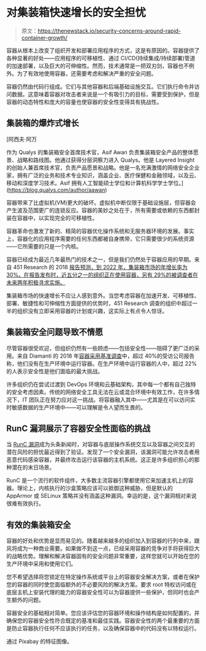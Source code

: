 # 对集装箱快速增长的安全担忧

> 原文：<https://thenewstack.io/security-concerns-around-rapid-container-growth/>

容器从根本上改变了组织开发和部署应用程序的方式，这是有原因的。容器提供了各种显著的好处——应用程序的可移植性、通过 CI/CD(持续集成/持续部署)管道的加速部署，以及巨大的可伸缩性。然而，技术通常是一把双刃剑，容器也不例外。为了有效地使用容器，还需要考虑和解决严重的安全问题。

容器仍然由代码行组成。它们与其他容器和后端基础设施交互。它们执行命令并访问数据。这意味着容器对攻击者来说是一个有吸引力的目标，需要受到保护，但是容器的动态特性和庞大的容量也使容器的安全性变得具有挑战性。

## 集装箱的爆炸式增长

 [阿西夫·阿万

作为 Qualys 的集装箱安全首席技术官，Asif Awan 负责集装箱安全产品的整体愿景、战略和路线图。他通过获得分层洞察力进入 Qualys。他是 Layered Insight 的创始人兼首席技术官，负责产品愿景和战略。他是一名充满激情的网络安全企业家，拥有广泛的业务和技术专业知识，涵盖企业、医疗保健和金融领域，以及云、移动和深度学习技术。Asif 拥有人工智能硕士学位和计算机科学学士学位。](https://blog.qualys.com/author/aawan) 

容器带来了比虚拟机(VM)更大的破坏。虚拟机中断仅限于基础设施层，但容器会产生波及范围更广的连锁反应。容器的美妙之处在于，所有需要或依赖的东西都封装在容器中，以实现完全的可移植性。

容器革命也激发了新的、精简的容器优化操作系统和无服务器环境的发展。事实上，容器化的应用程序需要的任何东西都被自身携带，它只需要很少的系统资源——它所需要的只是一个内核。

容器已经成为最近几年最热门的技术之一，但是我们仍然处于容器应用的早期。来自 451 Research 的 2018 [报告预测，到 2022 年，集装箱市场的年增长率为 30%。在报告发布时，近五分之一的组织正在使用容器，另有 29%的被调查者在未来两年积极寻求实施。](https://451research.com/451-research-says-application-containers-market-will-grow-to-reach-4-3bn-by-2022)

集装箱市场的快速增长不应让人感到意外。当您考虑容器在加速开发、可移植性、部署、敏捷性和可伸缩性方面提供的优势时，451 Research 调查的组织中超过一半的组织没有立即采用容器的计划或兴趣，这实际上有点令人惊讶。

## 集装箱安全问题导致不情愿

尽管容器很受欢迎，但组织仍然有一些顾虑——包括安全性——阻碍了更广泛的采用。来自 Diamanti 的 2018 年[容器采用基准调查](https://diamanti.com/wp-content/uploads/2018/07/WP_Diamanti_End-User_Survey_072818.pdf)中，超过 40%的受访公司报告称，他们没有在生产环境中运行容器。在生产环境中运行容器的人中，超过 22%的人表示安全性是他们面临的最大挑战。

许多组织仍在尝试过渡到 DevOps 环境和云基础架构，其中每一个都有自己独特的安全考虑因素。传统的网络安全工具无法在云或混合环境中有效工作，在许多情况下，IT 团队正在努力应对这一挑战。将容器融入其中——尤其是在可以访问实时敏感数据的生产环境中——可以理解是令人望而生畏的。

## RunC 漏洞展示了容器安全性面临的挑战

当 [RunC 漏洞](https://blog.qualys.com/securitylabs/2019/02/12/runc-container-breakout-vulnerability)成为头条新闻时，对容器与底层操作系统交互以及容器之间交互的潜在风险的担忧最近得到了验证。发现了一个安全漏洞，该漏洞可能允许攻击者用恶意代码感染容器，并最终攻击运行该容器的主机系统。这正是许多组织担心的那种潜在的末日场景。

RunC 是一个流行的软件组件，大多数主流容器引擎都使用它来加速主机上的容器。理论上，内核执行的沙盒策略应该可以抵御这种威胁，但是默认的 AppArmor 或 SELinux 策略并没有涵盖这种漏洞。幸运的是，这个漏洞相对来说很难有效执行。

## 有效的集装箱安全

容器的好处和优势是显而易见的。随着越来越多的组织加入到容器的行列中来，跟风将成为一种商业需要。如果做不到这一点，已经采用容器的竞争对手将获得巨大的战略优势。理解和解决容器固有的安全问题非常重要，这样您就可以开始在您的生产环境中采用和使用它们。

您不希望选择将您锁定在特定操作系统或平台上的容器安全解决方案，或者在保护您的容器的同时使您面临额外的不必要风险的解决方案。要求 root 特权访问或在底层主机上安装代理的能力的容器安全性可以为容器提供一些保护，但同时也会产生额外的问题。

容器安全的基础相对简单。您应该评估您的容器环境和操作结构是如何配置的，并确保您的容器安全性符合既定的基准和最佳实践。容器安全性的两个最重要的方面是防止容器执行任何不应该执行的任务，以及确保容器中的代码没有以特权运行。

通过 Pixabay 的特征图像。

<svg xmlns:xlink="http://www.w3.org/1999/xlink" viewBox="0 0 68 31" version="1.1"><title>Group</title> <desc>Created with Sketch.</desc></svg>